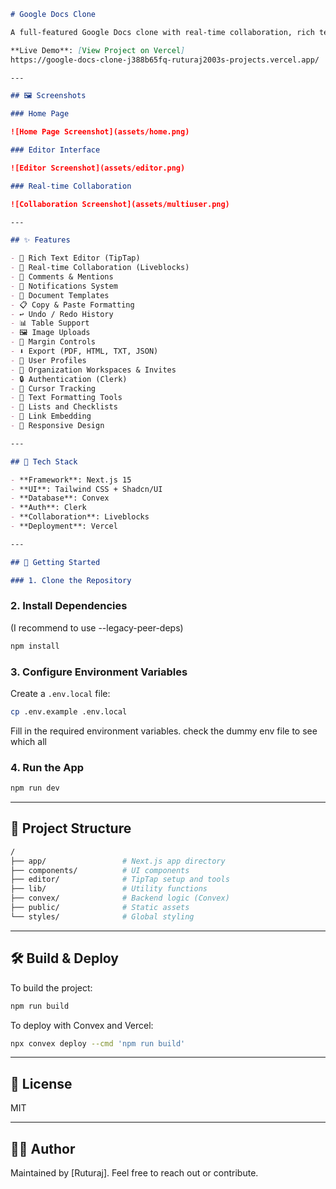 ```markdown
# Google Docs Clone

A full-featured Google Docs clone with real-time collaboration, rich text editing, document templates, comments, notifications, user management, and organization workspaces.

**Live Demo**: [View Project on Vercel]
https://google-docs-clone-j388b65fq-ruturaj2003s-projects.vercel.app/

---

## 🖼️ Screenshots

### Home Page

![Home Page Screenshot](assets/home.png)

### Editor Interface

![Editor Screenshot](assets/editor.png)

### Real-time Collaboration

![Collaboration Screenshot](assets/multiuser.png)

---

## ✨ Features

- 📝 Rich Text Editor (TipTap)
- 🤝 Real-time Collaboration (Liveblocks)
- 💬 Comments & Mentions
- 🔔 Notifications System
- 📑 Document Templates
- 📋 Copy & Paste Formatting
- ↩️ Undo / Redo History
- 📊 Table Support
- 🖼️ Image Uploads
- 📏 Margin Controls
- ⬇️ Export (PDF, HTML, TXT, JSON)
- 👤 User Profiles
- 🏢 Organization Workspaces & Invites
- 🔒 Authentication (Clerk)
- 🎯 Cursor Tracking
- 🎨 Text Formatting Tools
- 📝 Lists and Checklists
- 🔗 Link Embedding
- 📱 Responsive Design

---

## 🧰 Tech Stack

- **Framework**: Next.js 15
- **UI**: Tailwind CSS + Shadcn/UI
- **Database**: Convex
- **Auth**: Clerk
- **Collaboration**: Liveblocks
- **Deployment**: Vercel

---

## 🚀 Getting Started

### 1. Clone the Repository
```

### 2. Install Dependencies

(I recommend to use --legacy-peer-deps)

```bash
npm install
```

### 3. Configure Environment Variables

Create a `.env.local` file:

```bash
cp .env.example .env.local
```

Fill in the required environment variables.
check the dummy env file to see which all

### 4. Run the App

```bash
npm run dev
```

---

## 📁 Project Structure

```bash
/
├── app/                 # Next.js app directory
├── components/          # UI components
├── editor/              # TipTap setup and tools
├── lib/                 # Utility functions
├── convex/              # Backend logic (Convex)
├── public/              # Static assets
└── styles/              # Global styling
```

---

## 🛠️ Build & Deploy

To build the project:

```bash
npm run build
```

To deploy with Convex and Vercel:

```bash
npx convex deploy --cmd 'npm run build'
```

---

## 📄 License

MIT

---

## 🙋‍♂️ Author

Maintained by [Ruturaj].
Feel free to reach out or contribute.
